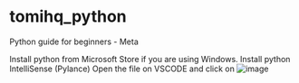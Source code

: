 # tomihq_python
Python guide for beginners - Meta 

Install python from Microsoft Store if you are using Windows.
Install python IntelliSense (Pylance)
Open the file on VSCODE and click on ![image](https://user-images.githubusercontent.com/72570859/184549486-1912c092-276b-428b-9a06-ee7b355c0761.png)

